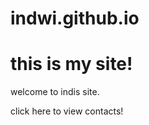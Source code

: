 # indwi.github.io
<h1> this is my site! </h1>
<p> welcome to indis site. </p>
<p1> click here to view contacts! </p1>
